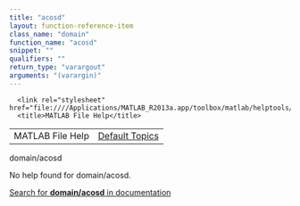 ```yaml
---
title: "acosd"
layout: function-reference-item
class_name: "domain"
function_name: "acosd"
snippet: ""
qualifiers: ""
return_type: "varargout"
arguments: "(varargin)"
---
```


<html>
   <head>
      <meta http-equiv="Content-Type" content="text/html; charset=utf-8">
   
      <link rel="stylesheet" href="file:////Applications/MATLAB_R2013a.app/toolbox/matlab/helptools/private/helpwin.css">
      <title>MATLAB File Help</title>
   </head>
   <body>
      <!--Single-page help-->
      <table border="0" cellspacing="0" width="100%">
         <tr class="subheader">
            <td class="headertitle">MATLAB File Help</td>
            <td class="subheader-right"><a href="matlab:helpwin">Default Topics</a></td>
         </tr>
      </table>
      <div class="title">domain/acosd</div>
      <!--No help found-->
      <p>No help found for <span class="helptopic">domain/acosd</span>.
      </p>
      <p><a href="matlab:docsearch('domain/acosd')">
            Search for <b>domain/acosd</b> in documentation
            </a></p>
   </body>
</html>
